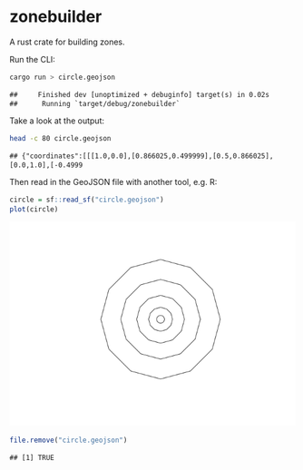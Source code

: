 
# zonebuilder

A rust crate for building zones.

Run the CLI:

``` bash
cargo run > circle.geojson
```

    ##     Finished dev [unoptimized + debuginfo] target(s) in 0.02s
    ##      Running `target/debug/zonebuilder`

Take a look at the output:

``` bash
head -c 80 circle.geojson
```

    ## {"coordinates":[[[1.0,0.0],[0.866025,0.499999],[0.5,0.866025],[0.0,1.0],[-0.4999

Then read in the GeoJSON file with another tool, e.g. R:

``` r
circle = sf::read_sf("circle.geojson")
plot(circle)
```

![](README_files/figure-gfm/circle-1.png)<!-- -->

``` r
file.remove("circle.geojson")
```

    ## [1] TRUE

<!--
The crate template was made with the following command:

```bash
cargo new --lib zonebuilder
```

```bash
mv -v zonebuilder/* .               
# renamed 'zonebuilder/Cargo.toml' -> './Cargo.toml'
# renamed 'zonebuilder/src' -> './src'
```

Edit the .rs files in src folder.

Then run:

```bash
cargo test
```

-->

